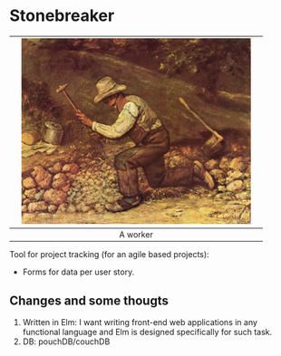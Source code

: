 # Stonebreaker

||![Stonebreaker](media/the-stone-breaker-1849.jpg)||
|-|:-:|-|
||A worker||

Tool for project tracking (for an agile based projects):
  - Forms for data per user story.

## Changes and some thougts
  1. Written in Elm: I want writing front-end web applications in any functional language and Elm is designed specifically for such task.
  2. DB: pouchDB/couchDB